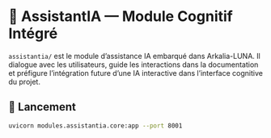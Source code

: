 # 🤖 AssistantIA — Module Cognitif Intégré

`assistantia/` est le module d’assistance IA embarqué dans Arkalia-LUNA. Il dialogue avec les utilisateurs, guide les interactions dans la documentation et préfigure l’intégration future d’une IA interactive dans l’interface cognitive du projet.

## 🚀 Lancement

```bash
uvicorn modules.assistantia.core:app --port 8001